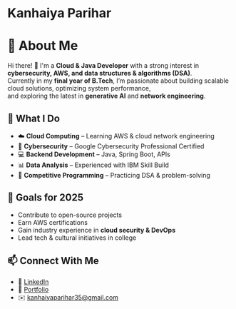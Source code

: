 # Kanhaiya Parihar
# 🚀 About Me  

Hi there! 👋 I'm a **Cloud & Java Developer** with a strong interest in **cybersecurity, AWS, and data structures & algorithms (DSA)**.  
Currently in my **final year of B.Tech**, I’m passionate about building scalable cloud solutions, optimizing system performance,  
and exploring the latest in **generative AI** and **network engineering**.  

## 🌟 What I Do  
- ☁️ **Cloud Computing** – Learning AWS & cloud network engineering  
- 🔐 **Cybersecurity** – Google Cybersecurity Professional Certified  
- 💻 **Backend Development** – Java, Spring Boot, APIs  
- 📊 **Data Analysis** – Experienced with IBM Skill Build  
- 🚀 **Competitive Programming** – Practicing DSA & problem-solving  

## 🎯 Goals for 2025  
- Contribute to open-source projects  
- Earn AWS certifications  
- Gain industry experience in **cloud security & DevOps**  
- Lead tech & cultural initiatives in college  

## 📫 Connect With Me  
- 🔗 [LinkedIn](https://www.linkedin.com/in/kanhaiya-parihar-9b983b25b/)  
- 📝 [Portfolio](#)  
- ✉️ kanhaiyaparihar35@gmail.com  


